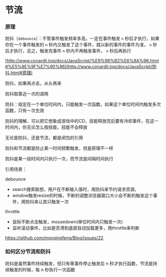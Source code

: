 # 节流





### 原理

防抖（`debounce`）：不管事件触发频率多高，一定在事件触发 `n` 秒后才执行，如果你在一个事件触发的 `n` 秒内又触发了这个事件，就以新的事件的事件为准， `n` 秒后才执行，总之，触发完事件 `n` 秒内不再触发事件， `n` 秒后再执行



[http://www.conardli.top/docs/JavaScript/%E9%98%B2%E6%8A%96.html#%E5%8E%9F%E7%90%86](http://www.conardli.top/docs/JavaScript/防抖.html#原理)



防抖，如果再点击，从头再来

防抖取第近一次的调用





防抖：规定在一个单位时间内，只能触发一次函数。如果这个单位时间内触发多次函数，只有一次生效

防抖的理解，可以把它想象成游戏中的CD，技能释放完后要有冷却事件，在这一时间内，你无论怎么按技能，技能不会释放



无论是防抖，还是节流，都是闭包的引用

防抖和节流都是防止某一时间频繁触发，但是原理不一样

防抖是某一段时间内只执行一次，而节流是间隔时间执行



引用场景：

debounce 

- search搜索联想，用户在不断输入值时，用防抖来节约请求资源。
- window触发resize的时候，不断的调整浏览器窗口大小会不断的触发这个事件，用防抖来让其只触发一次

throttle 

- 鼠标不断点击触发，mousedown(单位时间内只触发一次)
- 监听滚动事件，比如是否滑到底部自动加载更多，用throttle来判断



https://github.com/mqyqingfeng/Blog/issues/22



### 如何区分节流和防抖

防抖是虽然事件持续触发，但只有等事件停止触发后 n 秒才执行函数，节流是持续触发的时候，每 n 秒执行一次函数